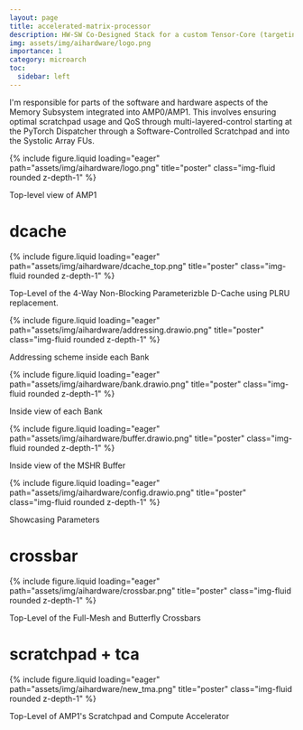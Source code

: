 ```yaml
---
layout: page
title: accelerated-matrix-processor
description: HW-SW Co-Designed Stack for a custom Tensor-Core (targeting TSMC 70nm)
img: assets/img/aihardware/logo.png
importance: 1
category: microarch 
toc:
  sidebar: left
---
```


I'm responsible for parts of the software and hardware aspects of the Memory Subsystem integrated into AMP0/AMP1. This involves ensuring optimal scratchpad usage and QoS through  multi-layered-control starting at the PyTorch Dispatcher through a Software-Controlled Scratchpad and into the Systolic Array FUs. 

{% include figure.liquid loading="eager" path="assets/img/aihardware/logo.png" title="poster" class="img-fluid rounded z-depth-1" %}
<div class="caption">
    Top-level view of AMP1
</div>

# dcache

{% include figure.liquid loading="eager" path="assets/img/aihardware/dcache_top.png" title="poster" class="img-fluid rounded z-depth-1" %}
<div class="caption">
    Top-Level of the 4-Way Non-Blocking Parameterizble D-Cache using PLRU replacement. 
</div>

{% include figure.liquid loading="eager" path="assets/img/aihardware/addressing.drawio.png" title="poster" class="img-fluid rounded z-depth-1" %}
<div class="caption">
    Addressing scheme inside each Bank 
</div>

{% include figure.liquid loading="eager" path="assets/img/aihardware/bank.drawio.png" title="poster" class="img-fluid rounded z-depth-1" %}
<div class="caption">
    Inside view of each Bank
</div>

{% include figure.liquid loading="eager" path="assets/img/aihardware/buffer.drawio.png" title="poster" class="img-fluid rounded z-depth-1" %}
<div class="caption">
    Inside view of the MSHR Buffer
</div>

{% include figure.liquid loading="eager" path="assets/img/aihardware/config.drawio.png" title="poster" class="img-fluid rounded z-depth-1" %}
<div class="caption">
    Showcasing Parameters 
</div>



# crossbar 

{% include figure.liquid loading="eager" path="assets/img/aihardware/crossbar.png" title="poster" class="img-fluid rounded z-depth-1" %}
<div class="caption">
    Top-Level of the Full-Mesh and Butterfly Crossbars 
</div>

# scratchpad + tca 

{% include figure.liquid loading="eager" path="assets/img/aihardware/new_tma.png" title="poster" class="img-fluid rounded z-depth-1" %}
<div class="caption">
    Top-Level of AMP1's Scratchpad and Compute Accelerator 
</div>